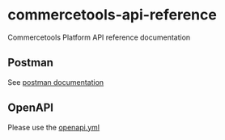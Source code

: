 # commercetools-api-reference
Commercetools Platform API reference documentation

## Postman

See [postman documentation](https://github.com/commercetools/commercetools-postman-collection)

## OpenAPI

Please use the [openapi.yml](oas/openapi.yaml)
